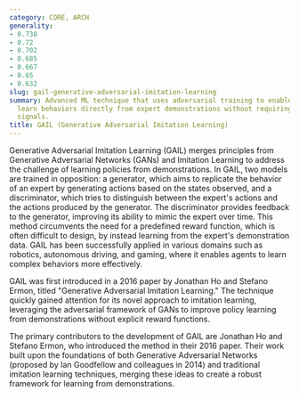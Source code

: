 ```yaml
---
category: CORE, ARCH
generality:
- 0.738
- 0.72
- 0.702
- 0.685
- 0.667
- 0.65
- 0.632
slug: gail-generative-adversarial-imitation-learning
summary: Advanced ML technique that uses adversarial training to enable an agent to
  learn behaviors directly from expert demonstrations without requiring explicit reward
  signals.
title: GAIL (Generative Adversarial Imitation Learning)
---
```


Generative Adversarial Imitation Learning (GAIL) merges principles from Generative Adversarial Networks (GANs) and Imitation Learning to address the challenge of learning policies from demonstrations. In GAIL, two models are trained in opposition: a generator, which aims to replicate the behavior of an expert by generating actions based on the states observed, and a discriminator, which tries to distinguish between the expert's actions and the actions produced by the generator. The discriminator provides feedback to the generator, improving its ability to mimic the expert over time. This method circumvents the need for a predefined reward function, which is often difficult to design, by instead learning from the expert's demonstration data. GAIL has been successfully applied in various domains such as robotics, autonomous driving, and gaming, where it enables agents to learn complex behaviors more effectively.

GAIL was first introduced in a 2016 paper by Jonathan Ho and Stefano Ermon, titled "Generative Adversarial Imitation Learning." The technique quickly gained attention for its novel approach to imitation learning, leveraging the adversarial framework of GANs to improve policy learning from demonstrations without explicit reward functions.

The primary contributors to the development of GAIL are Jonathan Ho and Stefano Ermon, who introduced the method in their 2016 paper. Their work built upon the foundations of both Generative Adversarial Networks (proposed by Ian Goodfellow and colleagues in 2014) and traditional imitation learning techniques, merging these ideas to create a robust framework for learning from demonstrations.